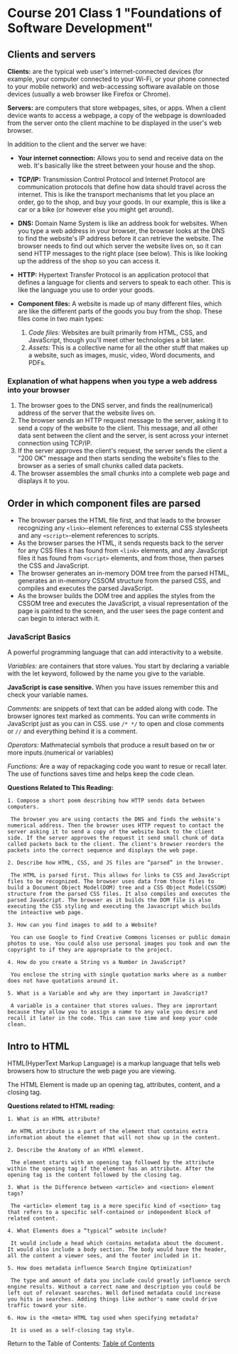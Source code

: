 # Course 201 Class 1 "Foundations of Software Development"

## Clients and servers

**Clients:** are the typical web user's internet-connected devices (for example, your computer connected to your Wi-Fi, or your phone connected to your mobile network) and web-accessing software available on those devices (usually a web browser like Firefox or Chrome). 

**Servers:** are computers that store webpages, sites, or apps. When a client device wants to access a webpage, a copy of the webpage is downloaded from the server onto the client machine to be displayed in the user's web browser.

In addition to the client and the server we have:

- **Your internet connection:** Allows you to send and receive data on the web. It's basically like the street between your house and the shop.
- **TCP/IP:** Transmission Control Protocol and Internet Protocol are communication protocols that define how data should travel across the internet. This is like the transport mechanisms that let you place an order, go to the shop, and buy your goods. In our example, this is like a car or a bike (or however else you might get around).
- **DNS:** Domain Name System is like an address book for websites. When you type a web address in your browser, the browser looks at the DNS to find the website's IP address before it can retrieve the website. The browser needs to find out which server the website lives on, so it can send HTTP messages to the right place (see below). This is like looking up the address of the shop so you can access it.
- **HTTP:** Hypertext Transfer Protocol is an application protocol that defines a language for clients and servers to speak to each other. This is like the language you use to order your goods.
- **Component files:** A website is made up of many different files, which are like the different parts of the goods you buy from the shop. These files come in two main types:

     1. _Code files:_ Websites are built primarily from HTML, CSS, and JavaScript, though you'll meet other technologies a bit later.
     2. _Assets:_ This is a collective name for all the other stuff that makes up a website, such as images, music, video, Word documents, and PDFs.

### Explanation of what happens when you type a web address into your browser

1. The browser goes to the DNS server, and finds the real(numerical) address of the server that the website lives on.
2. The browser sends an HTTP request message to the server, asking it to send a copy of the website to the client. This message, and all other data sent between the client and the server, is sent across your internet connection using TCP/IP.
3. If the server approves the client's request, the server sends the client a "200 OK" message and then starts sending the website's files to the browser as a series of small chunks called data packets.
4. The browser assembles the small chunks into a complete web page and displays it to you.

## Order in which component files are parsed

- The browser parses the HTML file first, and that leads to the browser recognizing any `<link>`-element references to external CSS stylesheets and any `<script>`-element references to scripts.
- As the browser parses the HTML, it sends requests back to the server for any CSS files it has found from `<link>` elements, and any JavaScript files it has found from `<script>` elements, and from those, then parses the CSS and JavaScript.
- The browser generates an in-memory DOM tree from the parsed HTML, generates an in-memory CSSOM structure from the parsed CSS, and compiles and executes the parsed JavaScript.
- As the browser builds the DOM tree and applies the styles from the CSSOM tree and executes the JavaScript, a visual representation of the page is painted to the screen, and the user sees the page content and can begin to interact with it.

### JavaScript Basics

A powerful programming language that can add interactivity to a website.

_Variables:_ are containers that store values. You start by declaring a variable with the let keyword, followed by the name you give to the variable.

**JavaScript is case sensitive.** When you have issues remember this and check your variable names.

_Comments:_ are snippets of text that can be added along with code. The browser ignores text marked as comments. You can write comments in JavaScript just as you can in CSS. use `/* */` to open and close comments or `//` and everything behind it is a comment.

_Operators:_ Mathmatecial symbols that produce a result based on tw or more inputs.(numerical or variables)

_Functions:_ Are a way of repackaging code you want to resue or recall later. The use of functions saves time and helps keep the code clean.


**Questions Related to This Reading:**

    1. Compose a short poem describing how HTTP sends data between computers.

     The browser you are using contacts the DNS and finds the website's numerical address. Then the browser uses HTTP request to contact the server asking it to send a copy of the website back to the client side. If the server approves the request it send small chunk of data called packets back to the client. The client's browser reorders the packets into the correct sequence and displays the web page.

    2. Describe how HTML, CSS, and JS files are “parsed” in the browser.
     
     The HTML is parsed first. This allows for links to CSS and JavaScript files to be recognized. The browser uses data from those files to build a Document Object Model(DOM) tree and a CSS Object Model(CSSOM) structure from the parsed CSS files. It also compiles and executes the parsed JavaScript. The browser as it builds the DOM file is also executing the CSS styling and executing the Javascript which builds the inteactive web page.
    
    3. How can you find images to add to a Website?

     You can use Google to find Creative Commons licenses or public domain photos to use. You could also use personal images you took and own the copyright to if they are appropriate to the project. 
    
    4. How do you create a String vs a Number in JavaScript?
     
     You enclose the string with single quotation marks where as a number does not have quotations around it.
    
    5. What is a Variable and why are they important in JavaScript?
     
     A variable is a container that stores values. They are imprortant because they allow you to assign a name to any vale you desire and recall it later in the code. This can save time and keep your code clean.

## Intro to HTML

HTML(HyperText Markup Language) is a markup language that tells web browsers how to structure the web page you are viewing.

The HTML Element is made up an opening tag, attributes, content, and a closing tag. 


**Questions related to HTML reading:**

    1. What is an HTML attribute?

     An HTML attribute is a part of the element that contains extra information about the elemnet that will not show up in the content.
    
    2. Describe the Anatomy of an HTMl element.

     The element starts with an opening tag followed by the attribute within the opening tag if the element has an attribute. After the opening tag is the content followed by the closing tag.

    3. What is the Difference between <article> and <section> element tags?

     The <article> element tag is a more specific kind of <section> tag that refers to a specific self-contained or independent block of related content.

    4. What Elements does a “typical” website include?

     It would include a head which contains metadata about the document. It would also include a body section. The body would have the header, all the content a viewer sees, and the footer included in it.

    5. How does metadata influence Search Engine Optimization?

     The type and amount of data you include could greatly influence serch engine results. Without a correct name and description you could be left out of relevant searches. Well defined metadata could increase you hits in searches. Adding things like author's name could drive traffic toward your site.

    6. How is the <meta> HTML tag used when specifying metadata?

     It is used as a self-closing tag style.

     


Return to the Table of Contents: [Table of Contents](https://todd75.github.io/reading-notes/)